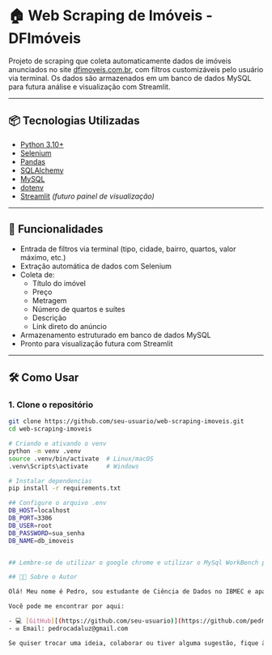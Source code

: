 # 🏠 Web Scraping de Imóveis - DFImóveis

Projeto de scraping que coleta automaticamente dados de imóveis anunciados no site [dfimoveis.com.br](https://www.dfimoveis.com.br/), com filtros customizáveis pelo usuário via terminal. Os dados são armazenados em um banco de dados MySQL para futura análise e visualização com Streamlit.

---

## 📦 Tecnologias Utilizadas

- [Python 3.10+](https://www.python.org/)
- [Selenium](https://www.selenium.dev/)
- [Pandas](https://pandas.pydata.org/)
- [SQLAlchemy](https://www.sqlalchemy.org/)
- [MySQL](https://www.mysql.com/)
- [dotenv](https://pypi.org/project/python-dotenv/)
- [Streamlit](https://streamlit.io/) *(futuro painel de visualização)*

---

## 🚀 Funcionalidades

- Entrada de filtros via terminal (tipo, cidade, bairro, quartos, valor máximo, etc.)
- Extração automática de dados com Selenium
- Coleta de:
  - Título do imóvel
  - Preço
  - Metragem
  - Número de quartos e suítes
  - Descrição
  - Link direto do anúncio
- Armazenamento estruturado em banco de dados MySQL
- Pronto para visualização futura com Streamlit

---

## 🛠️ Como Usar

### 1. Clone o repositório

```bash
git clone https://github.com/seu-usuario/web-scraping-imoveis.git
cd web-scraping-imoveis

# Criando e ativando o venv
python -m venv .venv
source .venv/bin/activate  # Linux/macOS
.venv\Scripts\activate     # Windows

# Instalar dependencias
pip install -r requirements.txt

## Configure o arquivo .env
DB_HOST=localhost
DB_PORT=3306
DB_USER=root
DB_PASSWORD=sua_senha
DB_NAME=db_imoveis


## Lembre-se de utilizar o google chrome e utilizar o MySql WorkBench para realizar as ações dentro do banco de dados

## 👨‍💻 Sobre o Autor

Olá! Meu nome é Pedro, sou estudante de Ciência de Dados no IBMEC e apaixonado por automação, dados e desenvolvimento de soluções inteligentes. Este projeto surgiu como uma forma de aplicar técnicas de scraping e armazenamento de dados estruturados para análises futuras no mercado imobiliário do Distrito Federal.

Você pode me encontrar por aqui:

- 💻 [GitHub][(https://github.com/seu-usuario)](https://github.com/pedrocadaluz)  
- ✉️ Email: pedrocadaluz@gmail.com

Se quiser trocar uma ideia, colaborar ou tiver alguma sugestão, fique à vontade pra chamar!
